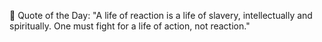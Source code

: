 <!-- start quote -->
💬 Quote of the Day: "A life of reaction is a life of slavery, intellectually and spiritually. One must fight for a life of action, not reaction."
<!-- end quote -->